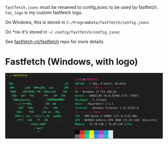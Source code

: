 `fastfetch.jsonc` must be renamed to config.jsonc to be used by fastfetch. 
`taz_logo` is my custom fastfetch logo.

On Windows, this is stored in `C:/ProgramData/fastfetch/config.jsonc`

On *nix it's stored in `~/.config/fastfetch/config.jsonc`

See [fastfetch-cli/fastfetch](https://github.com/fastfetch-cli/fastfetch) repo for more details.


# Fastfetch (Windows, with logo)

![alt text](fastfetch/fastfetchwlogo.png)
